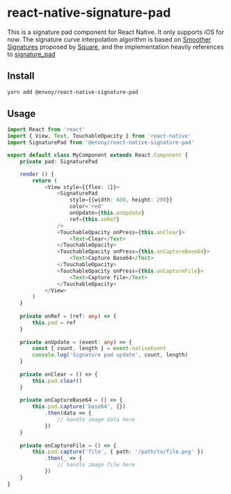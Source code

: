 # react-native-signature-pad

This is a signature pad component for React Native. It only supports iOS for now. The signature curve interpolation algorithm is based on [Smoother Signatures](https://medium.com/square-corner-blog/smoother-signatures-be64515adb33) proposed by [Square](https://squareup.com/), and the implementation heavily references to [signature_pad](https://github.com/szimek/signature_pad)

## Install

```bash
yarn add @envoy/react-native-signature-pad
```

## Usage

```TypeScript
import React from 'react'
import { View, Text, TouchableOpacity } from 'react-native'
import SignaturePad from '@envoy/react-native-signature-pad'

export default class MyComponent extends React.Component {
    private pad: SignaturePad

    render () {
        return (
            <View style={{flex: 1}}>
                <SignaturePad
                    style={{width: 600, height: 200}}
                    color='red'
                    onUpdate={this.onUpdate}
                    ref={this.onRef}
                />
                <TouchableOpacity onPress={this.onClear}>
                    <Text>Clear</Text>
                </TouchableOpacity>
                <TouchableOpacity onPress={this.onCaptureBase64}>
                    <Text>Capture Base64</Text>
                </TouchableOpacity>
                <TouchableOpacity onPress={this.onCaptureFile}>
                    <Text>Capture file</Text>
                </TouchableOpacity>
            </View>
        )
    }
    
    private onRef = (ref: any) => {
        this.pad = ref
    }
    
    private onUpdate = (event: any) => {
        const { count, length } = event.nativeEvent
        console.log('Signature pad update', count, length)
    }
    
    private onClear = () => {
        this.pad.clear()
    }
    
    private onCaptureBase64 = () => {
        this.pad.capture('base64', {})
            .then(data => {
                // handle image data here
            })
    }
    
    private onCaptureFile = () => {
        this.pad.capture('file', { path: '/path/to/file.png' })
            .then(_ => {
                // handle image file here
            })
    }
}
```
